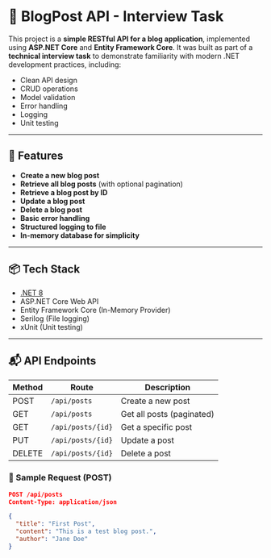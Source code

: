 # 📝 BlogPost API - Interview Task

This project is a **simple RESTful API for a blog application**, implemented using **ASP.NET Core** and **Entity Framework Core**. It was built as part of a **technical interview task** to demonstrate familiarity with modern .NET development practices, including:

- Clean API design
- CRUD operations
- Model validation
- Error handling
- Logging
- Unit testing

---

## 🚀 Features

- **Create a new blog post**
- **Retrieve all blog posts** (with optional pagination)
- **Retrieve a blog post by ID**
- **Update a blog post**
- **Delete a blog post**
- **Basic error handling**
- **Structured logging to file**
- **In-memory database for simplicity**

---

## 📦 Tech Stack

- [.NET 8](https://dotnet.microsoft.com/en-us/download/dotnet/8.0)
- ASP.NET Core Web API
- Entity Framework Core (In-Memory Provider)
- Serilog (File logging)
- xUnit (Unit testing)

---

## 📬 API Endpoints

| Method | Route               | Description                |
|--------|---------------------|----------------------------|
| POST   | `/api/posts`        | Create a new post          |
| GET    | `/api/posts`        | Get all posts (paginated)  |
| GET    | `/api/posts/{id}`   | Get a specific post        |
| PUT    | `/api/posts/{id}`   | Update a post              |
| DELETE | `/api/posts/{id}`   | Delete a post              |

### 📄 Sample Request (POST)

```json
POST /api/posts
Content-Type: application/json

{
  "title": "First Post",
  "content": "This is a test blog post.",
  "author": "Jane Doe"
}

